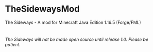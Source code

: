# TheSidewaysMod
The Sideways - A mod for Minecraft Java Edition 1.16.5 (Forge/FML)
#
*The Sideways will not be made open source until release 1.0.*
*Please be patient.*
